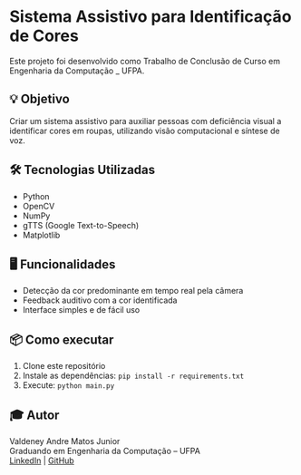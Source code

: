 # Sistema Assistivo para Identificação de Cores

Este projeto foi desenvolvido como Trabalho de Conclusão de Curso em Engenharia da Computação _ UFPA.

## 💡 Objetivo
Criar um sistema assistivo para auxiliar pessoas com deficiência visual a identificar cores em roupas, utilizando visão computacional e síntese de voz.

## 🛠️ Tecnologias Utilizadas
- Python
- OpenCV
- NumPy
- gTTS (Google Text-to-Speech)
- Matplotlib

## 🖥️ Funcionalidades
- Detecção da cor predominante em tempo real pela câmera
- Feedback auditivo com a cor identificada
- Interface simples e de fácil uso

## 📦 Como executar
1. Clone este repositório
2. Instale as dependências: `pip install -r requirements.txt`
3. Execute: `python main.py`

## 🎓 Autor
Valdeney Andre Matos Junior  
Graduando em Engenharia da Computação – UFPA  
[LinkedIn](https://www.linkedin.com/in/valdeney-matos-3a3763366) | [GitHub](https://github.com/grad-valdeney)
